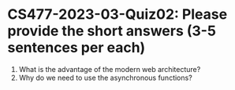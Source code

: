 # CS477-2023-03-Quiz02: Please provide the short answers (3-5 sentences per each)
1. What is the advantage of the modern web architecture?
2. Why do we need to use the asynchronous functions?
